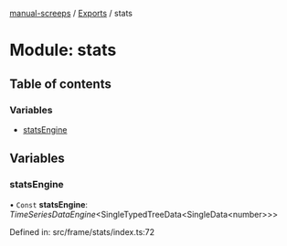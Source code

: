 [manual-screeps](../README.md) / [Exports](../modules.md) / stats

# Module: stats

## Table of contents

### Variables

- [statsEngine](stats.md#statsengine)

## Variables

### statsEngine

• `Const` **statsEngine**: *TimeSeriesDataEngine*<SingleTypedTreeData<SingleData<number\>\>\>

Defined in: src/frame/stats/index.ts:72
